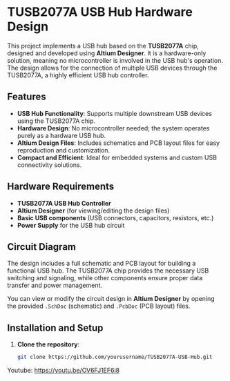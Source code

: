 # TUSB2077A USB Hub Hardware Design

This project implements a USB hub based on the **TUSB2077A** chip, designed and developed using **Altium Designer**. It is a hardware-only solution, meaning no microcontroller is involved in the USB hub's operation. The design allows for the connection of multiple USB devices through the TUSB2077A, a highly efficient USB hub controller.

## Features

- **USB Hub Functionality**: Supports multiple downstream USB devices using the TUSB2077A chip.
- **Hardware Design**: No microcontroller needed; the system operates purely as a hardware USB hub.
- **Altium Design Files**: Includes schematics and PCB layout files for easy reproduction and customization.
- **Compact and Efficient**: Ideal for embedded systems and custom USB connectivity solutions.

## Hardware Requirements

- **TUSB2077A USB Hub Controller**
- **Altium Designer** (for viewing/editing the design files)
- **Basic USB components** (USB connectors, capacitors, resistors, etc.)
- **Power Supply** for the USB hub circuit

## Circuit Diagram

The design includes a full schematic and PCB layout for building a functional USB hub. The TUSB2077A chip provides the necessary USB switching and signaling, while other components ensure proper data transfer and power management.

You can view or modify the circuit design in **Altium Designer** by opening the provided `.SchDoc` (schematic) and `.PcbDoc` (PCB layout) files.

## Installation and Setup

1. **Clone the repository**:
   ```bash
   git clone https://github.com/yourusername/TUSB2077A-USB-Hub.git

Youtube: https://youtu.be/OV6FJ1EF6i8